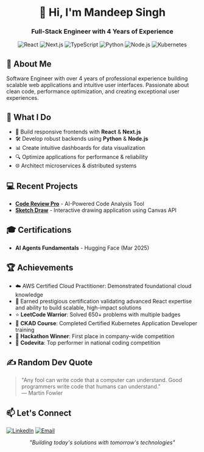 <h1 align="center">👋 Hi, I'm Mandeep Singh</h1>
<h3 align="center">Full-Stack Engineer with 4 Years of Experience</h3>

<p align="center">
  <img src="https://img.shields.io/badge/React-20232A?style=for-the-badge&logo=react&logoColor=61DAFB" alt="React" />
  <img src="https://img.shields.io/badge/Next.js-000000?style=for-the-badge&logo=nextdotjs&logoColor=white" alt="Next.js" />
  <img src="https://img.shields.io/badge/TypeScript-007ACC?style=for-the-badge&logo=typescript&logoColor=white" alt="TypeScript" />
  <img src="https://img.shields.io/badge/Python-3776AB?style=for-the-badge&logo=python&logoColor=white" alt="Python" />
  <img src="https://img.shields.io/badge/Node.js-339933?style=for-the-badge&logo=nodedotjs&logoColor=white" alt="Node.js" />
  <img src="https://img.shields.io/badge/Kubernetes-326CE5?style=for-the-badge&logo=kubernetes&logoColor=white" alt="Kubernetes" />
</p>

## 🚀 About Me
Software Engineer with over 4 years of professional experience building scalable web applications and intuitive user interfaces. Passionate about clean code, performance optimization, and creating exceptional user experiences.

## 🔧 What I Do

- 🔮 Build responsive frontends with **React** & **Next.js**
- 🛠️ Develop robust backends using **Python** & **Node.js**
- 📊 Create intuitive dashboards for data visualization
- 🔍 Optimize applications for performance & reliability
- 🌐 Architect microservices & distributed systems

## 💻 Recent Projects
- **[Code Review Pro](https://github.com/mandeepsingh110696/Code-Review-Pro)** - AI-Powered Code Analysis Tool
- **[Sketch Draw](https://github.com/mandeepsingh110696/Sketch-Draw)** - Interactive drawing application using Canvas API


## 🎓 Certifications

- **AI Agents Fundamentals** - Hugging Face (Mar 2025)

## 🏆 Achievements

- ☁️ AWS Certified Cloud Practitioner: Demonstrated foundational cloud knowledge
- 📜 Earned prestigious certification validating advanced React expertise and ability to build scalable, high-impact solutions
- ⭐ **LeetCode Warrior**: Solved 650+ problems with multiple badges
- 📜 **CKAD Course**: Completed Certified Kubernetes Application Developer training
- 🥇 **Hackathon Winner**: First place in company-wide competition
- 🏅 **Codevita**: Top performer in national coding competition

## ✍️ Random Dev Quote
<div>
  <blockquote>
    "Any fool can write code that a computer can understand. Good programmers write code that humans can understand."
    <br>— Martin Fowler
  </blockquote>
</div>

## 📫 Let's Connect

<p >
  <a href="https://linkedin.com/in/mandeep-singh-developer"><img src="https://img.shields.io/badge/LinkedIn-0077B5?style=for-the-badge&logo=linkedin&logoColor=white" alt="LinkedIn" /></a>
  <a href="mailto:mandeepsingh110696@gmail.com"><img src="https://img.shields.io/badge/Email-D14836?style=for-the-badge&logo=gmail&logoColor=white" alt="Email" /></a>
</p>

<p align="center">
  <i>"Building today's solutions with tomorrow's technologies"</i>
</p>
